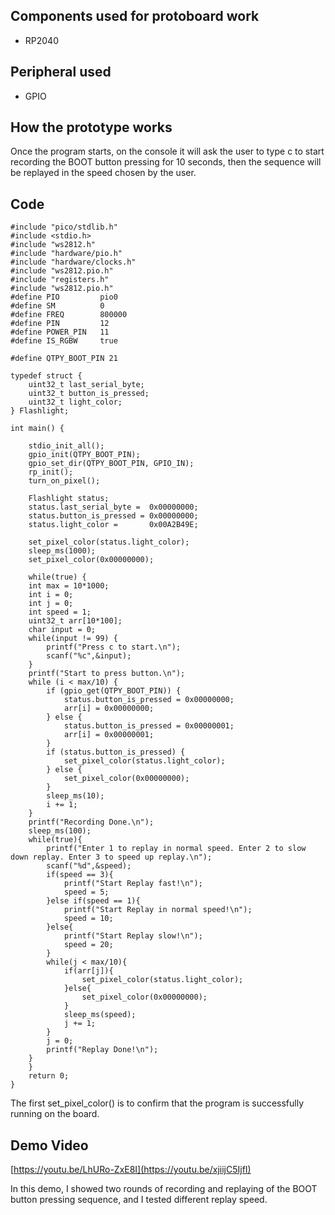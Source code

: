 ## Components used for protoboard work

- RP2040

## Peripheral used

- GPIO

## How the prototype works

Once the program starts, on the console it will ask the user to type c to start recording the BOOT button pressing for 10 seconds, then the sequence will be replayed in the speed chosen by the user.

## Code

    #include "pico/stdlib.h"
    #include <stdio.h>
    #include "ws2812.h"
    #include "hardware/pio.h"
    #include "hardware/clocks.h"
    #include "ws2812.pio.h"
    #include "registers.h"
    #include "ws2812.pio.h"
    #define PIO         pio0
    #define SM          0
    #define FREQ        800000
    #define PIN         12
    #define POWER_PIN   11
    #define IS_RGBW     true  

    #define QTPY_BOOT_PIN 21

    typedef struct {
        uint32_t last_serial_byte;
        uint32_t button_is_pressed;
        uint32_t light_color;
    } Flashlight; 

    int main() {

        stdio_init_all();
        gpio_init(QTPY_BOOT_PIN);
        gpio_set_dir(QTPY_BOOT_PIN, GPIO_IN);
        rp_init();
        turn_on_pixel();

        Flashlight status;
        status.last_serial_byte =  0x00000000;
        status.button_is_pressed = 0x00000000;
        status.light_color =       0x00A2B49E;

        set_pixel_color(status.light_color);
        sleep_ms(1000);
        set_pixel_color(0x00000000);

        while(true) {
        int max = 10*1000;
        int i = 0;
        int j = 0;
        int speed = 1;
        uint32_t arr[10*100];
        char input = 0;
        while(input != 99) {
            printf("Press c to start.\n");
            scanf("%c",&input);
        }
        printf("Start to press button.\n");
        while (i < max/10) {
            if (gpio_get(QTPY_BOOT_PIN)) { 
                status.button_is_pressed = 0x00000000;
                arr[i] = 0x00000000;
            } else {
                status.button_is_pressed = 0x00000001;
                arr[i] = 0x00000001;
            }
            if (status.button_is_pressed) {
                set_pixel_color(status.light_color);
            } else {
                set_pixel_color(0x00000000);
            }
            sleep_ms(10);
            i += 1;
        }
        printf("Recording Done.\n");
        sleep_ms(100);
        while(true){
            printf("Enter 1 to replay in normal speed. Enter 2 to slow down replay. Enter 3 to speed up replay.\n");
            scanf("%d",&speed);
            if(speed == 3){
                printf("Start Replay fast!\n");
                speed = 5;
            }else if(speed == 1){
                printf("Start Replay in normal speed!\n");
                speed = 10;
            }else{
                printf("Start Replay slow!\n");
                speed = 20;
            }
            while(j < max/10){
                if(arr[j]){
                    set_pixel_color(status.light_color);
                }else{
                    set_pixel_color(0x00000000);
                }
                sleep_ms(speed); 
                j += 1;
            }
            j = 0;
            printf("Replay Done!\n");
        }
        }
        return 0;
    }

The first set_pixel_color() is to confirm that the program is successfully running on the board.


## Demo Video

[https://youtu.be/LhURo-ZxE8I](https://youtu.be/xjiijC5IjfI)

In this demo, I showed two rounds of recording and replaying of the BOOT button pressing sequence, and I tested different replay speed.

